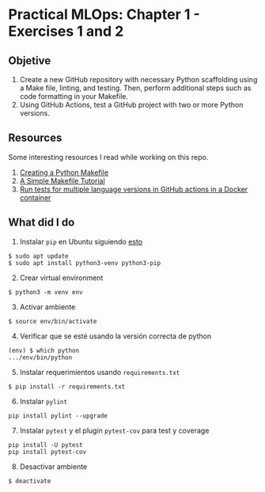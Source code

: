 # Practical MLOps: Chapter 1 - Exercises 1 and 2 

## Objetive
1. Create a new GitHub repository with necessary Python scaffolding using a Make file, linting, and testing. Then, perform additional steps such as code formatting in your Makefile.
2. Using GitHub Actions, test a GitHub project with two or more Python versions.

## Resources 
Some interesting resources I read while working on this repo.
1. [Creating a Python Makefile](https://earthly.dev/blog/python-makefile/)
2. [A Simple Makefile Tutorial](https://www.cs.colby.edu/maxwell/courses/tutorials/maketutor/)
3. [Run tests for multiple language versions in GitHub actions in a Docker container](https://stackoverflow.com/a/61428673/14970034)
## What did I do 
1. Instalar `pip` en Ubuntu siguiendo [esto](https://packaging.python.org/guides/installing-using-linux-tools/#debian-ubuntu)
```
$ sudo apt update
$ sudo apt install python3-venv python3-pip
```
2. Crear virtual environment
```
$ python3 -m venv env
```
3. Activar ambiente 
```
$ source env/bin/activate
```
4. Verificar que se esté usando la versión correcta de python
```
(env) $ which python
.../env/bin/python
```
5. Instalar requerimientos usando `requirements.txt`
```
$ pip install -r requirements.txt
```
6. Instalar `pylint`
```
pip install pylint --upgrade
```
7. Instalar `pytest` y el plugin `pytest-cov` para test y coverage
```
pip install -U pytest
pip install pytest-cov
```

8. Desactivar ambiente 
```
$ deactivate
```

